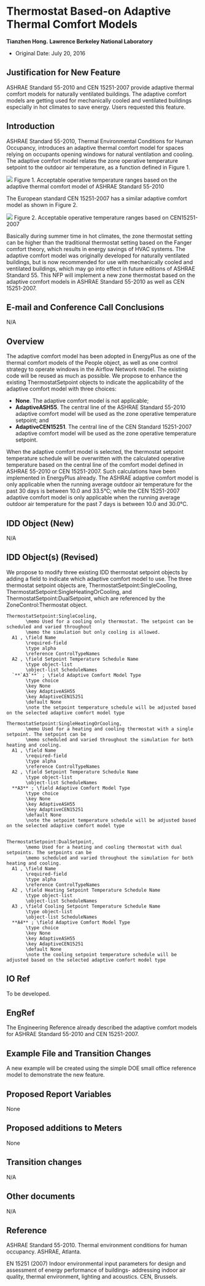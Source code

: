 Thermostat Based-on Adaptive Thermal Comfort Models
================

 **Tianzhen Hong.**
 **Lawrence Berkeley National Laboratory**

 - Original Date: July 20, 2016
 

## Justification for New Feature ##

ASHRAE Standard 55-2010 and CEN 15251-2007 provide adaptive thermal comfort models for naturally ventilated buildings. The adaptive comfort models are getting used for mechanically cooled and ventilated buildings especially in hot climates to save energy. Users requested this feature.

## Introduction ##

ASHRAE Standard 55-2010, Thermal Environmental Conditions for Human Occupancy, introduces an adaptive thermal comfort model for spaces relying on occupants opening windows for natural ventilation and cooling. The adaptive comfort model relates the zone operative temperature setpoint to the outdoor air temperature, as a function defined in Figure 1.

![](AdaptiveComfortThermostat_ASHRAE55.png)
Figure 1. Acceptable operative temperature ranges based on the adaptive thermal comfort model of ASHRAE Standard 55-2010

The European standard CEN 15251-2007 has a similar adaptive comfort model as shown in Figure 2.

![](AdaptiveComfortThermostat_CEN15251.png)
Figure 2. Acceptable operative temperature ranges based on CEN15251-2007

Basically during summer time in hot climates, the zone thermostat setting can be higher than the traditional thermostat setting based on the Fanger comfort theory, which results in energy savings of HVAC systems. The adaptive comfort model was originally developed for naturally ventilated buildings, but is now recommended for use with mechanically cooled and ventilated buildings, which may go into effect in future editions of ASHRAE Standard 55.
This NFP will implement a new zone thermostat based on the adaptive comfort models in ASHRAE Standard 55-2010 as well as CEN 15251-2007.


## E-mail and Conference Call Conclusions ##

N/A

## Overview ##

The adaptive comfort model has been adopted in EnergyPlus as one of the thermal comfort models of the People object, as well as one control strategy to operate windows in the Airflow Network model. The existing code will be reused as much as possible. We propose to enhance the existing ThermostatSetpoint objects to indicate the applicability of the adaptive comfort model with three choices: 
- **None**. The adaptive comfort model is not applicable; 
- **AdaptiveASH55**. The central line of the ASHRAE Standard 55-2010 adaptive comfort model will be used as the zone operative temperature setpoint; and 
- **AdaptiveCEN15251**. The central line of the CEN Standard 15251-2007 adaptive comfort model will be used as the zone operative temperature setpoint. 

When the adaptive comfort model is selected, the thermostat setpoint temperature schedule will be overwritten with the calculated operative temperature based on the central line of the comfort model defined in ASHRAE 55-2010 or CEN 15251-2007. Such calculations have been implemented in EnergyPlus already. The ASHRAE adaptive comfort model is only applicable when the running average outdoor air temperature for the past 30 days is between 10.0 and 33.5°C; while the CEN 15251-2007 adaptive comfort model is only applicable when the running average outdoor air temperature for the past 7 days is between 10.0 and 30.0°C. 


## IDD Object (New) ##

N/A

## IDD Object(s) (Revised) ##

We propose to modify three existing IDD thermostat setpoint objects by adding a field to indicate which adaptive comfort model to use. The three thermostat setpoint objects are, ThermostatSetpoint:SingleCooling, ThermostatSetpoint:SingleHeatingOrCooling, and ThermostatSetpoint:DualSetpoint, which are referenced by the ZoneControl:Thermostat object.

```
ThermostatSetpoint:SingleCooling,
       \memo Used for a cooling only thermostat. The setpoint can be scheduled and varied throughout
       \memo the simulation but only cooling is allowed.
  A1 , \field Name
       \required-field
       \type alpha
       \reference ControlTypeNames
  A2 , \field Setpoint Temperature Schedule Name
       \type object-list
       \object-list ScheduleNames
  `**`A3`**` ; \field Adaptive Comfort Model Type
       \type choice
       \key None
       \key AdaptiveASH55
       \key AdaptiveCEN15251
       \default None
       \note the setpoint temperature schedule will be adjusted based on the selected adaptive comfort model type

ThermostatSetpoint:SingleHeatingOrCooling,
       \memo Used for a heating and cooling thermostat with a single setpoint. The setpoint can be
       \memo scheduled and varied throughout the simulation for both heating and cooling.
  A1 , \field Name
       \required-field
       \type alpha
       \reference ControlTypeNames
  A2 , \field Setpoint Temperature Schedule Name
       \type object-list
       \object-list ScheduleNames
  **A3** ; \field Adaptive Comfort Model Type
       \type choice
       \key None
       \key AdaptiveASH55
       \key AdaptiveCEN15251
       \default None
       \note the setpoint temperature schedule will be adjusted based on the selected adaptive comfort model type


ThermostatSetpoint:DualSetpoint,
       \memo Used for a heating and cooling thermostat with dual setpoints. The setpoints can be
       \memo scheduled and varied throughout the simulation for both heating and cooling.
  A1 , \field Name
       \required-field
       \type alpha
       \reference ControlTypeNames
  A2 , \field Heating Setpoint Temperature Schedule Name
       \type object-list
       \object-list ScheduleNames
  A3 , \field Cooling Setpoint Temperature Schedule Name
       \type object-list
       \object-list ScheduleNames
  **A4** ; \field Adaptive Comfort Model Type
       \type choice
       \key None
       \key AdaptiveASH55
       \key AdaptiveCEN15251
       \default None
       \note the cooling setpoint temperature schedule will be adjusted based on the selected adaptive comfort model type

```

## IO Ref ##
To be developed.

## EngRef ##
The Engineering Reference already described the adaptive comfort models for ASHRAE Standard 55-2010 and CEN 15251-2007.

## Example File and Transition Changes ##

A new example will be created using the simple DOE small office reference model to demonstrate the new feature.

## Proposed Report Variables ##
None

## Proposed additions to Meters ##
None

## Transition changes ##
N/A

## Other documents ##
N/A

## Reference ##

ASHRAE Standard 55-2010. Thermal environment conditions for human occupancy. ASHRAE, Atlanta.

EN 15251 (2007) Indoor environmental input parameters for design and assessment of energy performance of buildings- addressing indoor air quality, thermal environment, lighting and acoustics. CEN, Brussels.



